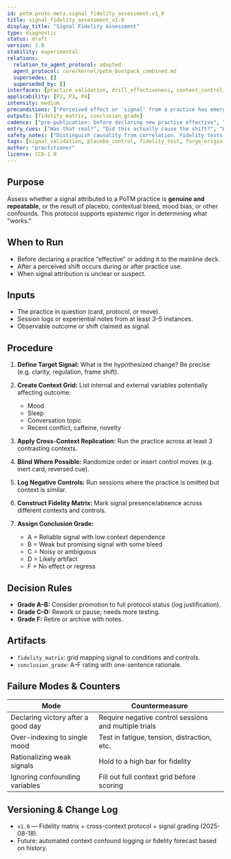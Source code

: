 ```yaml
---
id: potm.proto.meta.signal_fidelity_assessment.v1_0
title: signal_fidelity_assessment_v1.0
display_title: "Signal Fidelity Assessment"
type: diagnostic
status: draft
version: 1.0
stability: experimental
relations:
  relation_to_agent_protocol: adapted
  agent_protocol: core/kernel/potm_bootpack_combined.md
  supersedes: []
  superseded_by: []
interfaces: [practice_validation, drill_effectiveness, context_control, noise_filter]
applicability: [P2, P3, P4]
intensity: medium
preconditions: ["Perceived effect or 'signal' from a practice has emerged", "Practitioner is considering declaring the practice effective"]
outputs: [fidelity_matrix, conclusion_grade]
cadence: ["pre-publication: before declaring new practice effective", "after early signs of signal but before rollout"]
entry_cues: ["Was that real?", "Did this actually cause the shift?", "What else could explain this?"]
safety_notes: ["Distinguish causality from correlation. Fidelity tests protect against self-deception."]
tags: [signal_validation, placebo_control, fidelity_test, forge_origin:self, spiral_eval:drill_filtering]
author: "practitioner"
license: CC0-1.0
---
```


## Purpose

Assess whether a signal attributed to a PoTM practice is **genuine and repeatable**, or the result of placebo, contextual bleed, mood bias, or other confounds. This protocol supports epistemic rigor in determining what "works."

## When to Run

- Before declaring a practice “effective” or adding it to the mainline deck.
- After a perceived shift occurs during or after practice use.
- When signal attribution is unclear or suspect.

## Inputs

- The practice in question (card, protocol, or move).
- Session logs or experiential notes from at least 3–5 instances.
- Observable outcome or shift claimed as signal.

## Procedure

1. **Define Target Signal:** What is the hypothesized change? Be precise (e.g. clarity, regulation, frame shift).

2. **Create Context Grid:** List internal and external variables potentially affecting outcome:
   - Mood
   - Sleep
   - Conversation topic
   - Recent conflict, caffeine, novelty

3. **Apply Cross-Context Replication:** Run the practice across at least 3 contrasting contexts.

4. **Blind Where Possible:** Randomize order or insert control moves (e.g. inert card, reversed cue).

5. **Log Negative Controls:** Run sessions where the practice is omitted but context is similar.

6. **Construct Fidelity Matrix:** Mark signal presence/absence across different contexts and controls.

7. **Assign Conclusion Grade:**
   - A = Reliable signal with low context dependence
   - B = Weak but promising signal with some bleed
   - C = Noisy or ambiguous
   - D = Likely artifact
   - F = No effect or regress

## Decision Rules

- **Grade A–B:** Consider promotion to full protocol status (log justification).
- **Grade C–D:** Rework or pause; needs more testing.
- **Grade F:** Retire or archive with notes.

## Artifacts

- `fidelity_matrix`: grid mapping signal to conditions and controls.
- `conclusion_grade`: A–F rating with one-sentence rationale.

## Failure Modes & Counters

| Mode                               | Countermeasure                                      |
|------------------------------------|-----------------------------------------------------|
| Declaring victory after a good day | Require negative control sessions and multiple trials |
| Over-indexing to single mood       | Test in fatigue, tension, distraction, etc.         |
| Rationalizing weak signals         | Hold to a high bar for fidelity                     |
| Ignoring confounding variables     | Fill out full context grid before scoring           |

## Versioning & Change Log

- `v1.0` — Fidelity matrix + cross-context protocol + signal grading (2025-08-18).
- Future: automated context confound logging or fidelity forecast based on history.
